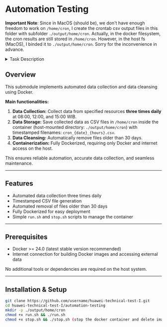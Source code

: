 # Automation Testing
**Important Note**: Since in MacOS (should be), we don't have enough freedom to work on `/home/cron`, I create the crontab csv output files in this folder with subfolder `./output/home/cron`. Actually, in the docker filesystem, the cron results are still stored in `/home/cron`. However, in the host fs (MacOS), I binded it to `./output/home/cron`. Sorry for the inconvenience in advance.

<details>
<summary>Task Description</summary>
Buatlah skrip otomatis cron tab/cron job untuk collect data dari resource tertentu dengan
collect data 3 kali dalam sehari, setiap pukul 08.00 WIB, 12.00 WIB dan 15.00 WIB
dan simpan collect data tersebut dalam path /home/cron, dengan format data
“cron_{date}_{hours}”, sebagai contoh file adalah cron_12192024_15.00, dan .csv file
akan collect setiap 3 jam.
Data Cleansing : Buatlah skrip otomatis yang berbeda untuk menghapus file setelah
sebulan dalam path tersebut secara otomatis.
</details>

## Overview

This submodule implements automated data collection and data cleansing using Docker.  

**Main functionalities:**  

1. **Data Collection:** Collect data from specified resources **three times daily** at 08:00, 12:00, and 15:00 WIB.  
2. **Data Storage:** Save collected data as CSV files in `/home/cron` inside the container (host-mounted directory: `./output/home/cron`) with timestamped filenames: `cron_{date}_{hours}.csv`.  
3. **Data Cleansing:** Automatically remove files older than 30 days.  
4. **Containerization:** Fully Dockerized, requiring only Docker and internet access on the host.  

This ensures reliable automation, accurate data collection, and seamless maintenance.

---

## Features

- Automated data collection three times daily  
- Timestamped CSV file generation  
- Automated removal of files older than 30 days  
- Fully Dockerized for easy deployment  
- Simple `run.sh` and `stop.sh` scripts to manage the container  

---

## Prerequisites

- Docker >= 24.0 (latest stable version recommended)  
- Internet connection for building Docker images and accessing external data  

No additional tools or dependencies are required on the host system.

---

## Installation & Setup

```bash
git clone https://github.com/username/huawei-technical-test-I.git
cd huawei-technical-test-I/automation-testing
mkdir -p ./output/home/cron
chmod +x run.sh && ./run.sh
chmod +x stop.sh && ./stop.sh (stop the docker container and delete image after testing)
```
